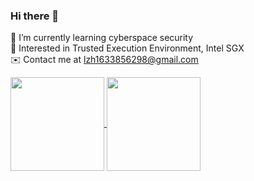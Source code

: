 ### Hi there 🤨
 
🏫  I’m currently learning cyberspace security  
🧐  Interested in Trusted Execution Environment, Intel SGX  
✉️  Contact me at lzh1633856298@gmail.com



<a href="https://github-readme-stats.vercel.app/api?username=EmisonLu&include_all_commits=true&hide=contribs,prs&show_icons=true">
  <img align="center" src="https://github-readme-stats.vercel.app/api?username=EmisonLu&include_all_commits=true&hide=contribs,prs&show_icons=true" height="150"/>
</a>

<a href="https://github-readme-stats.vercel.app/api/top-langs/?username=EmisonLu&hide=HTML&layout=compact">
  <img align="center" src="https://github-readme-stats.vercel.app/api/top-langs/?username=EmisonLu&hide=HTML&layout=compact" height="150"/>
</a>

